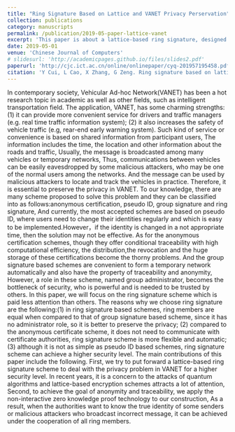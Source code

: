 ```yaml
---
title: "Ring Signature Based on Lattice and VANET Privacy Perservation"
collection: publications
category: manuscripts
permalink: /publication/2019-05-paper-lattice-vanet
excerpt: 'This paper is about a lattice-based ring signature, designed for VANET.'
date: 2019-05-01
venue: 'Chinese Journal of Computers'
# slidesurl: 'http://academicpages.github.io/files/slides2.pdf'
paperurl: 'http://cjc.ict.ac.cn/online/onlinepaper/cyq-201957195458.pdf'
citation: 'Y Cui, L Cao, X Zhang, G Zeng. Ring signature based on lattice and VANET privacy perservation. Chinese Journal of Computers 40(5):980-992(2019).'
---
```

In contemporary society, Vehicular Ad-hoc Network(VANET) has been a hot research topic in academic as well as other fields, such as intelligent transportation field. The application, VANET, has some charming strengths: (1) it can provide more convenient service for drivers and traffic managers (e.g. real time traffic information system); (2) it also increases the safety of vehicle traffic (e.g, rear-end early warning system). Such kind of service or convenience is based on shared information from participant users, The information includes the time, the location and other information about the roads and traffic, Usually, the message is broadcasted among many vehicles or temporary networks, Thus, communications between vehicles can be easily eavesdropped by some malicious attackers, who may be one of the normal users among the networks. And the message can be used by malicious attackers to locate and track the vehicles in practice. Therefore, it is essential to preserve the privacy in VANET. To our knowledge, there are many scheme proposed to solve this problem and they can be classified into as follows:anonymous certification, pseudo ID, group signature and ring signature, And currently, the most accepted schemes are based on pseudo ID, where users need to change their identities regularly and which is easy to be implemented.However，if the identity is changed in a not appropriate time, then the solution may not be effective. As for the anonymous certification schemes, though they offer conditional traceability with high computational efficiency, the distribution,the revocation and the huge storage of these certifications become the thorny problems. And the group signature based schemes are convenient to form a temporary network automatically and also have the property of traceability and anonymity, However, a role in these scheme, named group administrator, becomes the bottleneck of security, who is powerful and is needed to be trusted by others. In this paper, we will focus on the ring signature scheme which is paid less attention than others. The reasons why we choose ring signature are the following:(1) in ring signature based schemes, ring members are equal when compared to that of group signature based scheme, since it has no administrator role, so it is better to preserve the privacy; (2) compared to the anonymous certificate scheme, it does not need to communicate with certificate authorities, ring signature scheme is more flexible and automatic; (3) although it is not as simple as pseudo ID based schemes, ring signature scheme can achieve a higher security level. The main contributions of this paper include the following. First, we try to put forward a lattice-based ring signature scheme to deal with the privacy problem in VANET for a higher security level. In recent years, it is a concern to the attacks of quantum algorithms and lattice-based encryption schemes attracts a lot of attention, Second, to achieve the goal of anonymity and traceability, we apply the non-interactive zero knowledge proof technology to our construction, As a result, when the authorities want to know the true identity of some senders or malicious attackers who broadcast incorrect message, it can be achieved under the cooperation of all ring members.
